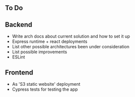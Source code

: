 ## To Do

## Backend
- Write arch docs about current solution and how to set it up
- Express runtime + react deployments
- List other possible architectures been under consideration
- List possible improvements
- ESLint

## Frontend
- As 'S3 static website' deployment
- Cypress tests for testing the app